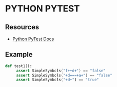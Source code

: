 # PYTHON PYTEST

## Resources

- [Python PyTest Docs](https://docs.pytest.org/en/7.1.x/)

## Example

```python
def test1():
     assert SimpleSymbols("f++d+") == "false"
     assert SimpleSymbols("+d===+a+") == "false"
     assert SimpleSymbols("+d+") == "true"
```
